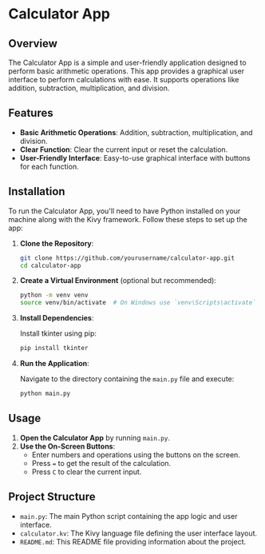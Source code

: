 
# Calculator App

## Overview

The Calculator App is a simple and user-friendly application designed to perform basic arithmetic operations. This app provides a graphical user interface to perform calculations with ease. It supports operations like addition, subtraction, multiplication, and division.

## Features

- **Basic Arithmetic Operations**: Addition, subtraction, multiplication, and division.
- **Clear Function**: Clear the current input or reset the calculation.
- **User-Friendly Interface**: Easy-to-use graphical interface with buttons for each function.

## Installation

To run the Calculator App, you'll need to have Python installed on your machine along with the Kivy framework. Follow these steps to set up the app:

1. **Clone the Repository**:

    ```sh
    git clone https://github.com/yourusername/calculator-app.git
    cd calculator-app
    ```

2. **Create a Virtual Environment** (optional but recommended):

    ```sh
    python -m venv venv
    source venv/bin/activate  # On Windows use `venv\Scripts\activate`
    ```

3. **Install Dependencies**:

    Install tkinter using pip:

    ```sh
    pip install tkinter
    ```

4. **Run the Application**:

    Navigate to the directory containing the `main.py` file and execute:

    ```sh
    python main.py
    ```

## Usage

1. **Open the Calculator App** by running `main.py`.
2. **Use the On-Screen Buttons**:
   - Enter numbers and operations using the buttons on the screen.
   - Press `=` to get the result of the calculation.
   - Press `C` to clear the current input.

## Project Structure

- `main.py`: The main Python script containing the app logic and user interface.
- `calculator.kv`: The Kivy language file defining the user interface layout.
- `README.md`: This README file providing information about the project.

